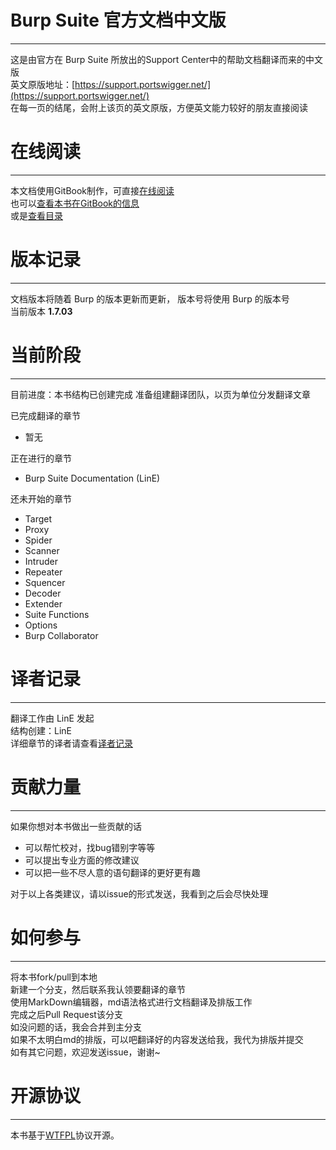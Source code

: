 # Burp Suite 官方文档中文版
-------------------------
这是由官方在 Burp Suite 所放出的Support Center中的帮助文档翻译而来的中文版  
英文原版地址：[https://support.portswigger.net/](https://support.portswigger.net/)  
在每一页的结尾，会附上该页的英文原版，方便英文能力较好的朋友直接阅读
# 在线阅读
---------
本文档使用GitBook制作，可直接[在线阅读](https://yw9381.gitbooks.io/burp_suite_doc_zh_cn/content/)   
也可以[查看本书在GitBook的信息](https://yw9381.gitbooks.io/burp_suite_doc_zh_cn/)  
或是[查看目录](Contents.md)

# 版本记录
---------
文档版本将随着 Burp 的版本更新而更新， 版本号将使用 Burp 的版本号  
当前版本 **1.7.03** 
# 当前阶段
---------
目前进度：本书结构已创建完成
准备组建翻译团队，以页为单位分发翻译文章  

已完成翻译的章节

- 暂无

正在进行的章节

- Burp Suite Documentation (LinE)

还未开始的章节
- Target
- Proxy
- Spider
- Scanner
- Intruder
- Repeater
- Squencer
- Decoder
- Extender
- Suite Functions
- Options
- Burp Collaborator

# 译者记录
---------
翻译工作由 LinE 发起  
结构创建：LinE  
详细章节的译者请查看[译者记录](/Translate_Info.md)

# 贡献力量
---------
如果你想对本书做出一些贡献的话

- 可以帮忙校对，找bug错别字等等
- 可以提出专业方面的修改建议
- 可以把一些不尽人意的语句翻译的更好更有趣

对于以上各类建议，请以issue的形式发送，我看到之后会尽快处理

# 如何参与
---------
将本书fork/pull到本地  
新建一个分支，然后联系我认领要翻译的章节  
使用MarkDown编辑器，md语法格式进行文档翻译及排版工作  
完成之后Pull Request该分支  
如没问题的话，我会合并到主分支  
如果不太明白md的排版，可以吧翻译好的内容发送给我，我代为排版并提交  
如有其它问题，欢迎发送issue，谢谢~
# 开源协议
---------
本书基于[WTFPL](https://en.wikipedia.org/wiki/WTFPL)协议开源。

